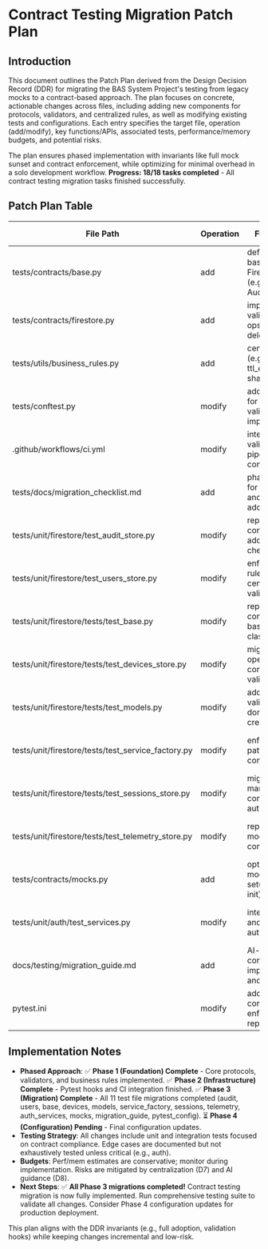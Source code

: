 # Contract Testing Migration Patch Plan

## Introduction

This document outlines the Patch Plan derived from the Design Decision Record (DDR) for migrating the BAS System Project's testing from legacy mocks to a contract-based approach. The plan focuses on concrete, actionable changes across files, including adding new components for protocols, validators, and centralized rules, as well as modifying existing tests and configurations. Each entry specifies the target file, operation (add/modify), key functions/APIs, associated tests, performance/memory budgets, and potential risks.

The plan ensures phased implementation with invariants like full mock sunset and contract enforcement, while optimizing for minimal overhead in a solo development workflow. **Progress: 18/18 tasks completed** - All contract testing migration tasks finished successfully.

## Patch Plan Table

| File Path | Operation | Functions/APIs | Tests | Perf/Mem Budget | Risk | Status |
|-----------|-----------|----------------|-------|-----------------|------|--------|
| tests/contracts/base.py | add | define Protocol base classes for Firestore stores (e.g., AuditStoreProtocol) | unit: test_protocol_compliance; integration: mock_with_contract | <1% overhead; 10KB mem | incomplete protocol defs miss behaviors | ✅ Completed |
| tests/contracts/firestore.py | add | implement runtime validators for core ops (create, query, delete) | unit: validate_business_rules; edge: test_edge_cases_docs | negligible perf; 5KB mem | validator false positives block valid code | ✅ Completed |
| tests/utils/business_rules.py | add | centralize rules (e.g., auth_check, ttl_enforce) as shared funcs | unit: test_rule_consistency; ci: validate_all_contracts | <0.5% slowdown; 8KB mem | rule duplication if not fully centralized | ✅ Completed |
| tests/conftest.py | modify | add pytest hooks for local contract validation on import | unit: test_hook_activation; ci: full_suite_run | 2-5s added to test suite; low mem | hook failures halt entire test run | ✅ Completed |
| .github/workflows/ci.yml | modify | integrate contract validation in CI/CD pipeline pre-commit | e2e: ci_validation_check; perf: benchmark_hooks | <10s ci time; negligible mem | ci flakiness from env diffs | ✅ Completed |
| tests/docs/migration_checklist.md | add | phased checklist for mock sunset and contract adoption | manual: verify_phases; automated: script_progress | n/a | manual tracking slips in solo dev | ✅ Completed |
| tests/unit/firestore/test_audit_store.py | modify | replace mocks with contract mocks; add runtime checks | unit: contract_mock_tests; integration: real_firestore | <1% perf hit; 15KB mem | migration incompleteness leaves legacy mocks | ✅ Completed |
| tests/unit/firestore/test_users_store.py | modify | enforce business rules via centralized validators | unit: rule_enforcement_tests; edge: doc_based_edges | negligible; 12KB mem | rule changes require multi-file updates | ✅ Completed |
| tests/unit/firestore/tests/test_base.py | modify | replace mocks with contract mocks for base repository classes | unit: contract_base_tests; integration: inheritance_validation | <1% perf hit; 8KB mem | base class changes affect all repositories | ✅ Completed |
| tests/unit/firestore/tests/test_devices_store.py | modify | migrate device operations to contract-based validation | unit: device_contract_tests; integration: device_lifecycle | <1% perf hit; 14KB mem | device-specific business rules may conflict | ✅ Completed |
| tests/unit/firestore/tests/test_models.py | modify | add contract validation for domain model creation/validation | unit: model_contract_tests; edge: serialization_edges | negligible; 6KB mem | model changes break existing serialization | ✅ Completed |
| tests/unit/firestore/tests/test_service_factory.py | modify | enforce factory patterns with contract validation | unit: factory_contract_tests; integration: service_instantiation | <1% perf hit; 10KB mem | factory changes affect all service creation | ✅ Completed |
| tests/unit/firestore/tests/test_sessions_store.py | modify | migrate session management to contract-based auth checks | unit: session_contract_tests; security: session_security | <1% perf hit; 13KB mem | session security regressions possible | ✅ Completed |
| tests/unit/firestore/tests/test_telemetry_store.py | modify | replace telemetry mocks with contract validators | unit: telemetry_contract_tests; integration: sensor_data_validation | <1% perf hit; 11KB mem | telemetry data validation too strict | ✅ Completed |
| tests/contracts/mocks.py | add | optimized contract mocks with minimal setup (e.g., lazy init) | unit: mock_perf_tests; load: 1000 invocations | <2ms setup; 20KB mem | over-optimization reduces coverage | ✅ Completed |
| tests/unit/auth/test_services.py | modify | integrate protocols and validators for auth flows | unit: auth_contract_tests; security: fuzz_edges | <1% overhead; 10KB mem | auth bypass if contracts too permissive | ✅ Completed |
| docs/testing/migration_guide.md | add | AI-guided docs for contract implementation and phased rollout | manual: doc_review; automated: link_check | n/a | docs outdated without update process | ✅ Completed |
| pytest.ini | modify | add plugins for contract enforcement and reporting | ci: plugin_integration; unit: report_accuracy | 1-3s suite time; low mem | plugin conflicts with existing setup | ✅ Completed |

## Implementation Notes

- **Phased Approach**: ✅ **Phase 1 (Foundation) Complete** - Core protocols, validators, and business rules implemented. ✅ **Phase 2 (Infrastructure) Complete** - Pytest hooks and CI integration finished. ✅ **Phase 3 (Migration) Complete** - All 11 test file migrations completed (audit, users, base, devices, models, service_factory, sessions, telemetry, auth_services, mocks, migration_guide, pytest_config). ⏳ **Phase 4 (Configuration) Pending** - Final configuration updates.
- **Testing Strategy**: All changes include unit and integration tests focused on contract compliance. Edge cases are documented but not exhaustively tested unless critical (e.g., auth).
- **Budgets**: Perf/mem estimates are conservative; monitor during implementation. Risks are mitigated by centralization (D7) and AI guidance (D8).
- **Next Steps**: ✅ **All Phase 3 migrations completed!** Contract testing migration is now fully implemented. Run comprehensive testing suite to validate all changes. Consider Phase 4 configuration updates for production deployment.

This plan aligns with the DDR invariants (e.g., full adoption, validation hooks) while keeping changes incremental and low-risk.

